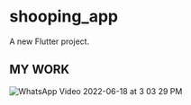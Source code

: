 # shooping_app

A new Flutter project.

## MY WORK

![WhatsApp Video 2022-06-18 at 3 03 29 PM](https://user-images.githubusercontent.com/102571795/174477235-e0763678-755d-467d-b7ab-ff742d38863f.gif)
